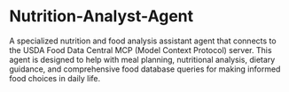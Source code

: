 # Nutrition-Analyst-Agent
A specialized nutrition and food analysis assistant agent that connects to the USDA Food Data Central MCP (Model Context Protocol) server. This agent is designed to help with meal planning, nutritional analysis, dietary guidance, and comprehensive food database queries for making informed food choices in daily life.
